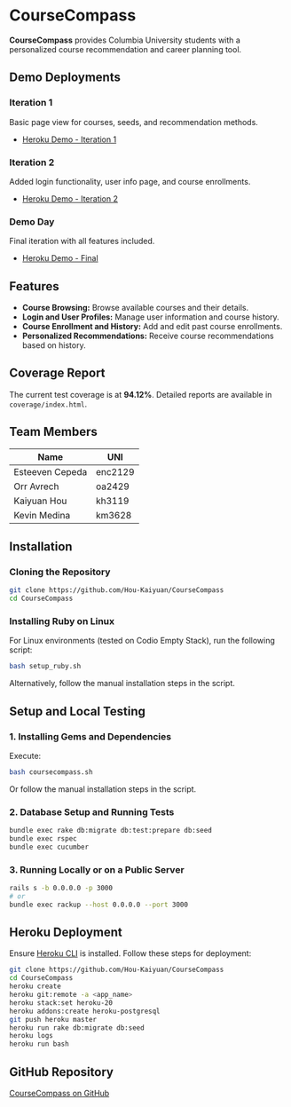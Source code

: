# CourseCompass

**CourseCompass** provides Columbia University students with a personalized course recommendation and career planning tool.

## Demo Deployments

### Iteration 1
Basic page view for courses, seeds, and recommendation methods.
- [Heroku Demo - Iteration 1](https://course-compass-iter1-cc03da1256a5.herokuapp.com)

### Iteration 2
Added login functionality, user info page, and course enrollments.
- [Heroku Demo - Iteration 2](https://course-compass-iter2-ea6d54216710.herokuapp.com)

### Demo Day
Final iteration with all features included.
- [Heroku Demo - Final](https://course-compass-demo-fbf53d190587.herokuapp.com)

## Features

- **Course Browsing:** Browse available courses and their details.
- **Login and User Profiles:** Manage user information and course history.
- **Course Enrollment and History:** Add and edit past course enrollments.
- **Personalized Recommendations:** Receive course recommendations based on history.

## Coverage Report

The current test coverage is at **94.12%**. Detailed reports are available in `coverage/index.html`.

## Team Members

| Name           | UNI    |
|----------------|--------|
| Esteeven Cepeda | enc2129|
| Orr Avrech     | oa2429 |
| Kaiyuan Hou    | kh3119 |
| Kevin Medina   | km3628 |

## Installation

### Cloning the Repository
```bash
git clone https://github.com/Hou-Kaiyuan/CourseCompass
cd CourseCompass
```

### Installing Ruby on Linux
For Linux environments (tested on Codio Empty Stack), run the following script:
```bash
bash setup_ruby.sh
```
Alternatively, follow the manual installation steps in the script.

## Setup and Local Testing

### 1. Installing Gems and Dependencies
Execute:
```bash
bash coursecompass.sh
```
Or follow the manual installation steps in the script.

### 2. Database Setup and Running Tests
```bash
bundle exec rake db:migrate db:test:prepare db:seed
bundle exec rspec
bundle exec cucumber
```

### 3. Running Locally or on a Public Server
```bash
rails s -b 0.0.0.0 -p 3000
# or
bundle exec rackup --host 0.0.0.0 --port 3000
```

## Heroku Deployment

Ensure [Heroku CLI](https://devcenter.heroku.com/articles/heroku-cli) is installed. Follow these steps for deployment:
```bash
git clone https://github.com/Hou-Kaiyuan/CourseCompass
cd CourseCompass
heroku create
heroku git:remote -a <app_name>
heroku stack:set heroku-20
heroku addons:create heroku-postgresql
git push heroku master
heroku run rake db:migrate db:seed
heroku logs
heroku run bash
```

## GitHub Repository
[CourseCompass on GitHub](https://github.com/Hou-Kaiyuan/CourseCompass)
